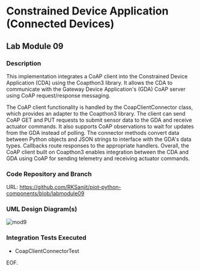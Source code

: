 # Constrained Device Application (Connected Devices)

## Lab Module 09

### Description

This implementation integrates a CoAP client into the Constrained Device Application (CDA) using the Coapthon3 library. It allows the CDA to communicate with the Gateway Device Application's (GDA) CoAP server using CoAP request/response messaging.

The CoAP client functionality is handled by the CoapClientConnector class, which provides an adapter to the Coapthon3 library. The client can send CoAP GET and PUT requests to submit sensor data to the GDA and receive actuator commands. It also supports CoAP observations to wait for updates from the GDA instead of polling. The connector methods convert data between Python objects and JSON strings to interface with the GDA's data types. Callbacks route responses to the appropriate handlers. Overall, the CoAP client built on Coapthon3 enables integration between the CDA and GDA using CoAP for sending telemetry and receiving actuator commands.

### Code Repository and Branch

URL: https://github.com/RKSanjit/piot-python-components/blob/labmodule09

### UML Design Diagram(s)
![mod9](https://github.com/RKSanjit/book-exercise-docs/assets/144634185/607bf31e-d5fe-4503-afc3-736fd51a1282)

### Integration Tests Executed

- CoapClientConnectorTest 


EOF.
